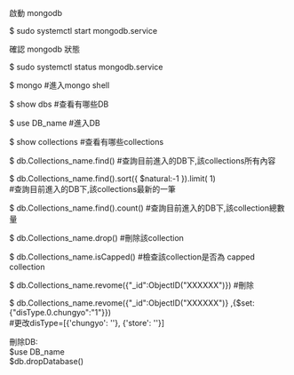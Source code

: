 啟動 mongodb

$ sudo systemctl start mongodb.service

確認 mongodb 狀態

$ sudo systemctl status mongodb.service

$ mongo   #進入mongo shell

$ show dbs  #查看有哪些DB

$ use DB_name     #進入DB

$ show collections   #查看有哪些collections

$ db.Collections_name.find()  #查詢目前進入的DB下,該collections所有內容

$ db.Collections_name.find().sort({ $natural:-1 }).limit( 1)  
 #查詢目前進入的DB下,該collections最新的一筆    

$ db.Collections_name.find().count()  #查詢目前進入的DB下,該collection總數量

$ db.Collections_name.drop()  #刪除該collection

$ db.Collections_name.isCapped()  #檢查該collection是否為 capped collection

$ db.Collections_name.revome({"\_id":ObjectID("XXXXXX")}) #刪除

$ db.Collections_name.revome({"\_id":ObjectID("XXXXXX")} ,{$set:{"disType.0.chungyo":"1"}})    
 #更改disType=[{'chungyo': ''}, {'store': ''}]

刪除DB:    
$use DB_name    
$db.dropDatabase()    

